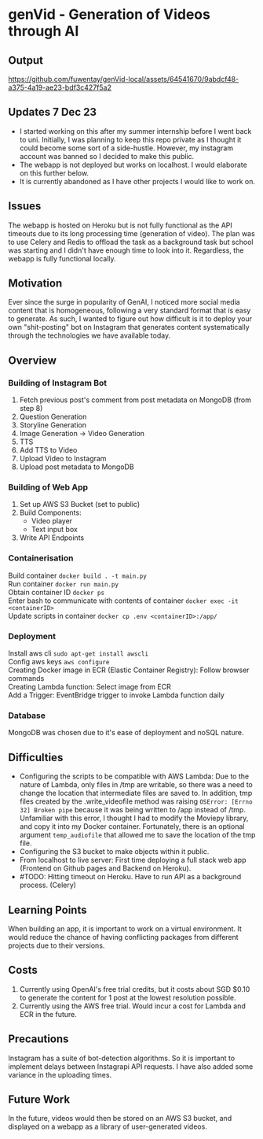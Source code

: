 # genVid - Generation of Videos through AI

## Output
https://github.com/fuwentay/genVid-local/assets/64541670/9abdcf48-a375-4a19-ae23-bdf3c427f5a2

## Updates 7 Dec 23
- I started working on this after my summer internship before I went back to uni. Initially, I was planning to keep this repo private as I thought it could become some sort of a side-hustle. However, my instagram account was banned so I decided to make this public.
- The webapp is not deployed but works on localhost. I would elaborate on this further below.
- It is currently abandoned as I have other projects I would like to work on.

## Issues
The webapp is hosted on Heroku but is not fully functional as the API timeouts due to its long processing time (generation of video). The plan was to use Celery and Redis to offload the task as a background task but school was starting and I didn't have enough time to look into it. Regardless, the webapp is fully functional locally.

## Motivation
Ever since the surge in popularity of GenAI, I noticed more social media content that is homogeneous, following a very standard format that is easy to generate. As such, I wanted to figure out how difficult is it to deploy your own "shit-posting" bot on Instagram that generates content systematically through the technologies we have available today.

## Overview
### Building of Instagram Bot
1. Fetch previous post's comment from post metadata on MongoDB (from step 8)
2. Question Generation
3. Storyline Generation
4. Image Generation -> Video Generation
5. TTS
6. Add TTS to Video 
7. Upload Video to Instagram
8. Upload post metadata to MongoDB

### Building of Web App
1. Set up AWS S3 Bucket (set to public)
2. Build Components:
    - Video player
    - Text input box
3. Write API Endpoints

### Containerisation
Build container `docker build . -t main.py`  
Run container `docker run main.py`  
Obtain container ID `docker ps`  
Enter bash to communicate with contents of container `docker exec -it <containerID>`  
Update scripts in container `docker cp .env <containerID>:/app/`

### Deployment
Install aws cli `sudo apt-get install awscli`  
Config aws keys `aws configure`  
Creating Docker image in ECR (Elastic Container Registry): Follow browser commands  
Creating Lambda function: Select image from ECR  
Add a Trigger: EventBridge trigger to invoke Lambda function daily

### Database
MongoDB was chosen due to it's ease of deployment and noSQL nature.  

## Difficulties
- Configuring the scripts to be compatible with AWS Lambda: Due to the nature of Lambda, only files in /tmp are writable, so there was a need to change the location that intermediate files are saved to. In addition, tmp files created by the .write_videofile method was raising `OSError: [Errno 32] Broken pipe` because it was being written to /app instead of /tmp. Unfamiliar with this error, I thought I had to modify the Moviepy library, and copy it into my Docker container. Fortunately, there is an optional argument `temp_audiofile` that allowed me to save the location of the tmp file.
- Configuring the S3 bucket to make objects within it public.
- From localhost to live server: First time deploying a full stack web app (Frontend on Github pages and Backend on Heroku). 
- #TODO: Hitting timeout on Heroku. Have to run API as a background process. (Celery)

## Learning Points
When building an app, it is important to work on a virtual environment. It would reduce the chance of having conflicting packages from different projects due to their versions.  

## Costs
1. Currently using OpenAI's free trial credits, but it costs about SGD $0.10 to generate the content for 1 post at the lowest resolution possible.
2. Currently using the AWS free trial. Would incur a cost for Lambda and ECR in the future.

## Precautions
Instagram has a suite of bot-detection algorithms. So it is important to implement delays between Instagrapi API requests. I have also added some variance in the uploading times.

## Future Work
In the future, videos would then be stored on an AWS S3 bucket, and displayed on a webapp as a library of user-generated videos.
